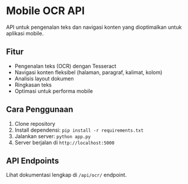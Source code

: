 # Mobile OCR API

API untuk pengenalan teks dan navigasi konten yang dioptimalkan untuk aplikasi mobile.

## Fitur

- Pengenalan teks (OCR) dengan Tesseract
- Navigasi konten fleksibel (halaman, paragraf, kalimat, kolom)
- Analisis layout dokumen
- Ringkasan teks
- Optimasi untuk performa mobile

## Cara Penggunaan

1. Clone repository
2. Install dependensi: `pip install -r requirements.txt`
3. Jalankan server: `python app.py`
4. Server berjalan di `http://localhost:5000`

## API Endpoints

Lihat dokumentasi lengkap di `/api/ocr/` endpoint.